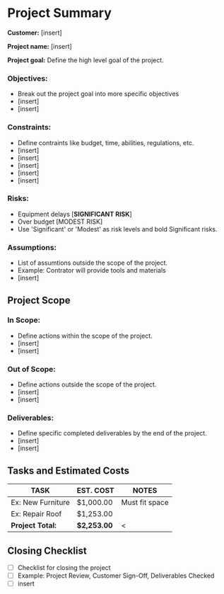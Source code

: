 # Project Summary

**Customer:** [insert]

**Project name:** [insert]

**Project goal:** Define the high level goal of the project.

### Objectives:
* Break out the project goal into more specific objectives
* [insert]
* [insert]

### Constraints:
* Define contraints like budget, time, abilities, regulations, etc.
* [insert]
* [insert]
* [insert]
* [insert]
* [insert]

### Risks:
* Equipment delays [**SIGNIFICANT RISK**]
* Over budget [MODEST RISK]
* Use 'Significant' or 'Modest' as risk levels and bold Significant risks.

### Assumptions:
* List of assumtions outside the scope of the project.
* Example: Contrator will provide tools and materials
* [insert]

## Project Scope

### In Scope:
* Define actions within the scope of the project.
* [insert]
* [insert]

### Out of Scope:
* Define actions outside the scope of the project.
* [insert]
* [insert]

### Deliverables:
* Define specific completed deliverables by the end of the project.
* [insert]
* [insert]

## Tasks and Estimated Costs
|TASK             |EST. COST|NOTES         |
|-----------------|---------|--------------|
|Ex: New Furniture|$1,000.00|Must fit space|
|Ex: Repair Roof  |$1,253.00|              |
|**Project Total:**|**$2,253.00**|        <|

## Closing Checklist

* [ ] Checklist for closing the project
* [ ] Example: Project Review, Customer Sign-Off, Deliverables Checked
* [ ] insert
